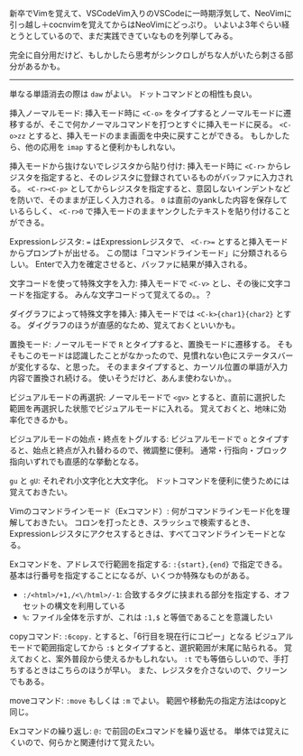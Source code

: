 新卒でVimを覚えて、VSCodeVim入りのVSCodeに一時期浮気して、NeoVimに引っ越し＋cocnvimを覚えてからはNeoVimにどっぷり。
いよいよ3年ぐらい経とうとしているので、まだ実践できていなものを列挙してみる。

完全に自分用だけど、もしかしたら思考がシンクロしがちな人がいたら刺さる部分があるかも。

---

単なる単語消去の際は `daw` がよい。
ドットコマンドとの相性も良い。

挿入ノーマルモード:
挿入モード時に `<C-o>` をタイプするとノーマルモードに遷移するが、そこで何かノーマルコマンドを打つとすぐに挿入モードに戻る。
`<C-o>zz` とすると、挿入モードのまま画面を中央に戻すことができる。
もしかしたら、他の応用を `imap` すると便利かもしれない。

挿入モードから抜けないでレジスタから貼り付け:
挿入モード時に `<C-r>` からレジスタを指定すると、そのレジスタに登録されているものがバッファに入力される。
`<C-r><C-p>` としてからレジスタを指定すると、意図しないインデントなどを防いで、そのままが正しく入力される。
`0` は直前のyankした内容を保存しているらしく、 `<C-r>0` で挿入モードのままヤンクしたテキストを貼り付けることができる。

Expressionレジスタ:
`=` はExpressionレジスタで、 `<C-r>=` とすると挿入モードからプロンプトが出せる。
この間は「コマンドラインモード」に分類されるらしい。
Enterで入力を確定させると、バッファに結果が挿入される。

文字コードを使って特殊文字を入力:
挿入モードで `<C-v>` とし、その後に文字コードを指定する。
みんな文字コードって覚えてるの。。？

ダイグラフによって特殊文字を挿入:
挿入モードでは `<C-k>{char1}{char2}` とする。
ダイグラフのほうが直感的なため、覚えておくといいかも。

置換モード:
ノーマルモードで `R` とタイプすると、置換モードに遷移する。
そもそもこのモードは認識したことがなかったので、見慣れない色にステータスバーが変化するな、と思った。
そのままタイプすると、カーソル位置の単語が入力内容で置換され続ける。
使いそうだけど、あんま使わないか。。

ビジュアルモードの再選択:
ノーマルモードで `<gv>` とすると、直前に選択した範囲を再選択した状態でビジュアルモードに入れる。
覚えておくと、地味に効率化できるかも。

ビジュアルモードの始点・終点をトグルする:
ビジュアルモードで `o` とタイプすると、始点と終点が入れ替わるので、微調整に便利。
通常・行指向・ブロック指向いずれでも直感的な挙動となる。

`gu` と `gU`:
それぞれ小文字化と大文字化。
ドットコマンドを便利に使うためには覚えておきたい。

Vimのコマンドラインモード（Exコマンド）:
何がコマンドラインモード化を理解しておきたい。
コロンを打ったとき、スラッシュで検索するとき、Expressionレジスタにアクセスするときは、すべてコマンドラインモードとなる。

Exコマンドを、アドレスで行範囲を指定する:
`:{start},{end}` で指定できる。
基本は行番号を指定することになるが、いくつか特殊なものがある。

- `:/<html>/+1,/<\/html>/-1`: 合致するタグに挟まれる部分を指定する、オフセットの構文を利用している
- `%`: ファイル全体を示すが、これは `:1,$` と等価であることを意識したい

copyコマンド:
`:6copy.` とすると、「6行目を現在行にコピー」となる
ビジュアルモードで範囲指定してから `:$` とタイプすると、選択範囲が末尾に貼られる。
覚えておくと、案外普段から使えるかもしれない。
`:t` でも等価らしいので、手打ちするときはこちらのほうが早い。
また、レジスタを介さないので、クリーンでもある。

moveコマンド:
`:move` もしくは `:m` でよい。
範囲や移動先の指定方法はcopyと同じ。

Exコマンドの繰り返し:
`@:` で前回のExコマンドを繰り返せる。
単体では覚えにくいので、何らかと関連付けて覚えたい。

